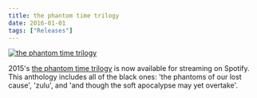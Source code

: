 ```yaml
---
title: the phantom time trilogy
date: 2016-01-01
tags: ["Releases"]
---
```


[![the phantom time trilogy](/rm_ation/images/the-phantom-time-trilogy.jpg)](https://open.spotify.com/album/0kpDme6grGlpudBK2ioy6Q)

2015's [the phantom time trilogy](https://open.spotify.com/album/0kpDme6grGlpudBK2ioy6Q) is now available for streaming on Spotify. This anthology includes all of the black ones: 'the phantoms of our lost cause', 'zulu', and 'and though the soft apocalypse may yet overtake'.
